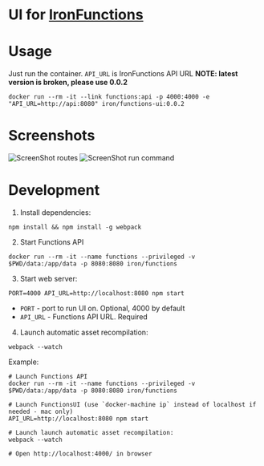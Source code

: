 # UI for [IronFunctions](https://github.com/iron-io/functions)

# Usage

Just run the container.
`API_URL` is IronFunctions API URL
__NOTE: latest version is broken, please use 0.0.2__

```
docker run --rm -it --link functions:api -p 4000:4000 -e "API_URL=http://api:8080" iron/functions-ui:0.0.2
```

# Screenshots

![ScreenShot routes](https://raw.githubusercontent.com/iron-io/functions-ui/master/docs/screenshots/routes.png)
![ScreenShot run command](https://raw.githubusercontent.com/iron-io/functions-ui/master/docs/screenshots/run.png)

# Development

1) Install dependencies:
```
npm install && npm install -g webpack
```

2) Start Functions API
```
docker run --rm -it --name functions --privileged -v $PWD/data:/app/data -p 8080:8080 iron/functions
```

3) Start web server:
```
PORT=4000 API_URL=http://localhost:8080 npm start
```

* `PORT` - port to run UI on. Optional, 4000 by default
* `API_URL` - Functions API URL. Required

4) Launch automatic asset recompilation:
```
webpack --watch
```

Example:
```
# Launch Functions API
docker run --rm -it --name functions --privileged -v $PWD/data:/app/data -p 8080:8080 iron/functions

# Launch FunctionsUI (use `docker-machine ip` instead of localhost if needed - mac only)
API_URL=http://localhost:8080 npm start

# Launch launch automatic asset recompilation:
webpack --watch

# Open http://localhost:4000/ in browser
```

